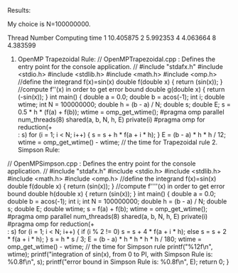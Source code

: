 
 Results:

My choice is N=100000000.

Thread Number 	Computing time
1	              10.405875
2	              5.992353
4	              4.063664
8	              4.383599

 
1. OpenMP Trapezoidal Rule: 
// OpenMPTrapezoidal.cpp : Defines the entry point for the console application.
//
#include "stdafx.h"
#include <stdio.h>
#include <stdlib.h>
#include <math.h>
#include <omp.h>
//define the integrand f(x)=sin(x)
double f(double x)
{
    return (sin(x));
}
//compute f''(x) in order to get error bound
double g(double x)
{
    return (-sin(x));
}
int main()
{
    double a = 0.0;
    double b = acos(-1);
    int i;
    double wtime;
    int N = 100000000;
    double h = (b - a) / N;
    double s;
    double E;
    s = 0.5 * h * (f(a) + f(b));
    wtime = omp_get_wtime();
#pragma omp parallel num_threads(8) shared(a, b, N, h, E) private(i)
#pragma omp for reduction(+ \
                          : s)
    for (i = 1; i < N; i++)
    {
        s = s + h * f(a + i * h);
    }
    E = (b - a) * h * h / 12;
    wtime = omp_get_wtime() - wtime; // the time for Trapezoidal rule 2. Simpson Rule:

// OpenMPSimpson.cpp : Defines the entry point for the console application.
//
#include "stdafx.h"
#include <stdio.h>
#include <stdlib.h>
#include <math.h>
#include <omp.h>
    //define the integrand f(x)=sin(x)
    double f(double x)
    {
        return (sin(x));
    }
    //compute f''''(x) in order to get error bound
    double h(double x)
    {
        return (sin(x));
    }
    int main()
    {
        double a = 0.0;
        double b = acos(-1);
        int i;
        int N = 100000000;
        double h = (b - a) / N;
        double s;
        double E;
        double wtime;
        s = f(a) + f(b);
        wtime = omp_get_wtime();
#pragma omp parallel num_threads(8) shared(a, b, N, h, E) private(i)
#pragma omp for reduction(+ \
                          : s)
        for (i = 1; i < N; i++)
        {
            if (i % 2 != 0)
                s = s + 4 * f(a + i * h);
            else
                s = s + 2 * f(a + i * h);
        }
        s = h * s / 3;
        E = (b - a) * h * h * h * h / 180;
        wtime = omp_get_wtime() - wtime; // the time for Simpson rule
        printf("%12f\n", wtime);
        printf("integration of sin(x), from 0 to PI, with Simpson Rule is: %0.8f\n", s);
        printf("error bound in Simpson Rule is: %0.8f\n", E);
        return 0;
    }


